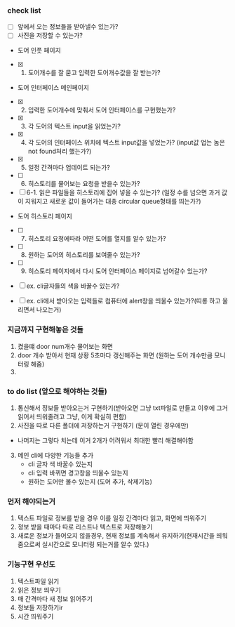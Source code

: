 ### check list
- [ ] 앞에서 오는 정보들을 받아낼수 있는가?
- [ ] 사진을 저장할 수 있는가?
- 도어 인풋 페이지
- [x] 1. 도어개수를 잘 묻고 입력한 도어개수값을 잘 받는가?
- 도어 인터페이스 메인페이지
- [x] 2. 입력한 도어개수에 맞춰서 도어 인터페이스를 구현했는가?
- [x] 3. 각 도어의 텍스트 input을 읽었는가?
- [x] 4. 각 도어의 인터페이스 위치에 텍스트 input값을 넣었는가? (input값 업는 놈은 not found처리 했는가?)
- [x] 5. 일정 간격마다 업데이트 되는가?
- [ ] 6. 히스토리를 물어보는 요청을 받을수 있는가?
- [ ] 6-1. 읽은 파일들을 히스토리에 집어 넣을 수 있는가? (일정 수를 넘으면 과거 값이 지워지고 새로운 값이 들어가는 대충 circular queue형태를 띄는가?)
- 도어 히스토리 페이지
- [ ] 7. 히스토리 요청에따라 어떤 도어를 열지를 알수 있는가?
- [ ] 8. 원하는 도어의 히스토리를 보여줄수 있는가?
- [ ] 9. 히스토리 페이지에서 다시 도어 인터페이스 페이지로 넘어갈수 있는가?

- [ ] ex. cli글자들의 색을 바꿀수 있는가?
- [ ] ex. cli에서 받아오는 입력들로 컴퓨터에 alert창을 띄울수 있는가?(띠롱 하고 울리면서 나오는거)

### 지금까지 구현해놓은 것들
1. 켰을떄 door num개수 물어보는 화면
2. door 개수 받아서 현재 상황 5초마다 갱신해주는 화면 (원하는 도어 개수만큼 모니터링 해줌)
3. 

### to do list (앞으로 해야하는 것들)
1. 통신해서 정보들 받아오는거 구현하기(받아오면 그냥 txt파일로 만들고 이후에 그거 읽어서 띄워줄려고 그냥, 이게 확실히 편함)
2. 사진을 따로 다른 폴더에 저장하는거 구현하기 (문이 열린 경우에만)
* 나머지는 그렇다 치는데 이거 2개가 어려워서 최대한 빨리 해결해야함
3. 메인 cli에 다양한 기능들 추가
    - cli 글자 색 바꿀수 있는지
    - cli 입력 바뀌면 경고창을 띄울수 있는지
    - 원하는 도어만 볼수 있는지 (도어 추가, 삭제기능)

### 먼저 해야되는거
1. 텍스트 파일로 정보를 받을 경우 이를 일정 간격마다 읽고, 화면에 띄워주기 
2. 정보 받을 때마다 따로 리스트나 텍스트로 저장해놓기
3. 새로운 정보가 들어오지 않을경우, 현재 정보를 계속해서 유지하기(현재시간을 띄워줌으로써 실시간으로 모니터링 되는거를 알수 있다.)

### 기능구현 우선도
1. 텍스트파일 읽기
2. 읽은 정보 띄우기
3. 매 간격마다 새 정보 읽어주기
4. 정보들 저장하기ir
5. 시간 띄워주기

